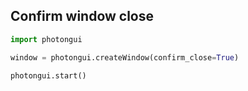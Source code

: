 ## Confirm window close


```python
import photongui

window = photongui.createWindow(confirm_close=True)

photongui.start()
```